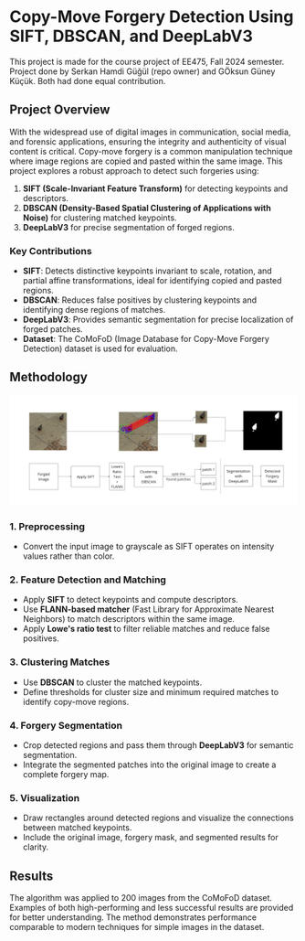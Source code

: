 # Copy-Move Forgery Detection Using SIFT, DBSCAN, and DeepLabV3

This project is made for the course project of EE475, Fall 2024 semester. 
Project done by Serkan Hamdi Güğül (repo owner) and GÖksun Güney Küçük. Both had done equal contribution.

## Project Overview

With the widespread use of digital images in communication, social media, and forensic applications, ensuring the integrity and authenticity of visual content is critical. Copy-move forgery is a common manipulation technique where image regions are copied and pasted within the same image. This project explores a robust approach to detect such forgeries using:

1. **SIFT (Scale-Invariant Feature Transform)** for detecting keypoints and descriptors.
2. **DBSCAN (Density-Based Spatial Clustering of Applications with Noise)** for clustering matched keypoints.
3. **DeepLabV3** for precise segmentation of forged regions.

### Key Contributions

- **SIFT**: Detects distinctive keypoints invariant to scale, rotation, and partial affine transformations, ideal for identifying copied and pasted regions.
- **DBSCAN**: Reduces false positives by clustering keypoints and identifying dense regions of matches.
- **DeepLabV3**: Provides semantic segmentation for precise localization of forged patches.
- **Dataset**: The CoMoFoD (Image Database for Copy-Move Forgery Detection) dataset is used for evaluation.

## Methodology
![Algorithm](algorithm-schema.png)

### 1. Preprocessing
- Convert the input image to grayscale as SIFT operates on intensity values rather than color.

### 2. Feature Detection and Matching
- Apply **SIFT** to detect keypoints and compute descriptors.
- Use **FLANN-based matcher** (Fast Library for Approximate Nearest Neighbors) to match descriptors within the same image.
- Apply **Lowe's ratio test** to filter reliable matches and reduce false positives.

### 3. Clustering Matches
- Use **DBSCAN** to cluster the matched keypoints.
- Define thresholds for cluster size and minimum required matches to identify copy-move regions.

### 4. Forgery Segmentation
- Crop detected regions and pass them through **DeepLabV3** for semantic segmentation.
- Integrate the segmented patches into the original image to create a complete forgery map.

### 5. Visualization
- Draw rectangles around detected regions and visualize the connections between matched keypoints.
- Include the original image, forgery mask, and segmented results for clarity.

## Results
The algorithm was applied to 200 images from the CoMoFoD dataset. Examples of both high-performing and less successful results are provided for better understanding. The method demonstrates performance comparable to modern techniques for simple images in the dataset.
